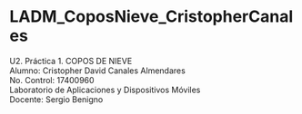 # LADM_CoposNieve_CristopherCanales  
U2. Práctica 1. COPOS DE NIEVE  
Alumno: Cristopher David Canales Almendares  
No. Control: 17400960  
Laboratorio de Aplicaciones y Dispositivos Móviles  
Docente: Sergio Benigno
